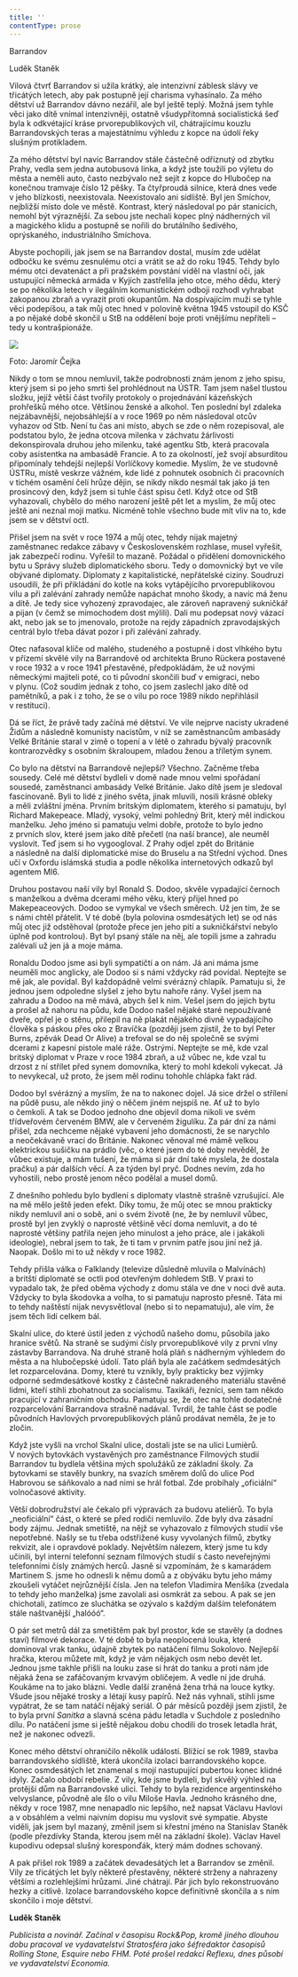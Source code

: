 ```yaml
---
title: ''
contentType: prose
---
```


<section>

Barrandov

Luděk Staněk

Vilová čtvrť Barrandov si užila krátký, ale intenzivní záblesk slávy ve třicátých letech, aby pak postupně její charisma vyhasínalo. Za mého dětství už Barrandov dávno nezářil, ale byl ještě teplý. Možná jsem tyhle věci jako dítě vnímal intenzivněji, ostatně všudypřítomná socialistická šeď byla k odkvétající kráse prvorepublikových vil, chátrajícímu kouzlu Barrandovských teras a majestátnímu výhledu z kopce na údolí řeky slušným protikladem.

Za mého dětství byl navíc Barrandov stále částečně odříznutý od zbytku Prahy, vedla sem jedna autobusová linka, a když jste toužili po výletu do města a neměli auto, často nezbývalo než sejít z kopce do Hlubočep na konečnou tramvaje číslo 12 pěšky. Ta čtyřproudá silnice, která dnes vede v jeho blízkosti, neexistovala. Neexistovalo ani sídliště. Byl jen Smíchov, nejbližší místo dole ve městě. Kontrast, který následoval po pár stanicích, nemohl být výraznější. Za sebou jste nechali kopec plný nádherných vil a magického klidu a postupně se nořili do brutálního šedivého, oprýskaného, industriálního Smíchova.

Abyste pochopili, jak jsem se na Barrandov dostal, musím zde udělat odbočku ke svému zesnulému otci a vrátit se až do roku 1945. Tehdy bylo mému otci devatenáct a při pražském povstání viděl na vlastní oči, jak ustupující německá armáda v Kyjích zastřelila jeho otce, mého dědu, který se po několika letech v ilegálním komunistickém odboji rozhodl vyhrabat zakopanou zbraň a vyrazit proti okupantům. Na dospívajícím muži se tyhle věci podepíšou, a tak můj otec hned v polovině května 1945 vstoupil do KSČ a po nějaké době skončil u StB na oddělení boje proti vnějšímu nepříteli – tedy u kontrašpionáže.

</section>

<section>

![](../Images/053.jpg)

Foto: Jaromír Čejka

Nikdy o tom se mnou nemluvil, takže podrobnosti znám jenom z jeho spisu, který jsem si po jeho smrti šel prohlédnout na ÚSTR. Tam jsem našel tlustou složku, jejíž větší část tvořily protokoly o projednávání kázeňských prohřešků mého otce. Většinou ženské a alkohol. Ten poslední byl zdaleka nejzábavnější, nejobsáhlejší a v roce 1969 po něm následoval otcův vyhazov od Stb. Není tu čas ani místo, abych se zde o něm rozepisoval, ale podstatou bylo, že jedna otcova milenka v záchvatu žárlivosti dekonspirovala druhou jeho milenku, také agentku Stb, která pracovala coby asistentka na ambasádě Francie. A to za okolností, jež svojí absurditou připomínaly tehdejší nejlepší Vorlíčkovy komedie. Myslím, že ve studovně ÚSTRu, místě veskrze vážném, kde lidé z pohnutek osobních či pracovních v tichém osamění čelí hrůze dějin, se nikdy nikdo nesmál tak jako já ten prosincový den, když jsem si tuhle část spisu četl. Když otce od StB vyhazovali, chybělo do mého narození ještě pět let a myslím, že můj otec ještě ani neznal moji matku. Nicméně tohle všechno bude mít vliv na to, kde jsem se v dětství octl.

Přišel jsem na svět v roce 1974 a můj otec, tehdy nijak majetný zaměstnanec redakce zábavy v Československém rozhlase, musel vyřešit, jak zabezpečí rodinu. Vyřešil to mazaně. Požádal o přidělení domovnického bytu u Správy služeb diplomatického sboru. Tedy o domovnický byt ve vile obývané diplomaty. Diplomaty z kapitalistické, nepřátelské ciziny. Soudruzi usoudili, že při přikládání do kotle na koks vytápějícího prvorepublikovou vilu a při zalévání zahrady nemůže napáchat mnoho škody, a navíc má ženu a dítě. Je tedy sice vyhozený zpravodajec, ale zároveň napravený sukničkář a pijan (v čemž se mimochodem dost mýlili). Dali mu podepsat nový vázací akt, nebo jak se to jmenovalo, protože na rejdy západních zpravodajských centrál bylo třeba dávat pozor i při zalévání zahrady.

Otec nafasoval klíče od malého, studeného a postupně i dost vlhkého bytu v přízemí skvělé vily na Barrandově od architekta Bruno Rückera postavené v roce 1932 a v roce 1941 přestavěné, předpokládám, že už novými německými majiteli poté, co ti původní skončili buď v emigraci, nebo v plynu. (Což soudím jednak z toho, co jsem zaslechl jako dítě od pamětníků, a pak i z toho, že se o vilu po roce 1989 nikdo nepřihlásil v restituci).

Dá se říct, že právě tady začíná mé dětství. Ve vile nejprve nacisty ukradené Židům a následně komunisty nacistům, v níž se zaměstnancům ambasády Velké Británie staral v zimě o topení a v létě o zahradu bývalý pracovník kontrarozvědky s osobním škraloupem, mladou ženou a tříletým synem.

Co bylo na dětství na Barrandově nejlepší? Všechno. Začněme třeba sousedy. Celé mé dětství bydleli v domě nade mnou velmi spořádaní sousedé, zaměstnanci ambasády Velké Británie. Jako dítě jsem je sledoval fascinovaně. Byli to lidé z jiného světa, jinak mluvili, nosili krásné obleky a měli zvláštní jména. Prvním britským diplomatem, kterého si pamatuju, byl Richard Makepeace. Mladý, vysoký, velmi pohledný Brit, který měl indickou manželku. Jeho jméno si pamatuju velmi dobře, protože to bylo jedno z prvních slov, které jsem jako dítě přečetl (na naší brance), ale neuměl vyslovit. Teď jsem si ho vygoogloval. Z Prahy odjel zpět do Británie a následně na další diplomatické mise do Bruselu a na Střední východ. Dnes učí v Oxfordu islámská studia a podle několika internetových odkazů byl agentem MI6.

Druhou postavou naší vily byl Ronald S. Dodoo, skvěle vypadající černoch s manželkou a dvěma dcerami mého věku, který přijel hned po Makepeaceových. Dodoo se vymykal ve všech směrech. Už jen tím, že se s námi chtěl přátelit. V té době (byla polovina osmdesátých let) se od nás můj otec již odstěhoval (protože přece jen jeho pití a sukničkářství nebylo úplně pod kontrolou). Byt byl psaný stále na něj, ale topili jsme a zahradu zalévali už jen já a moje máma.

Ronaldu Dodoo jsme asi byli sympatičtí a on nám. Já ani máma jsme neuměli moc anglicky, ale Dodoo si s námi vždycky rád povídal. Neptejte se mě jak, ale povídal. Byl každopádně velmi svérázný chlapík. Pamatuju si, že jednou jsem odpoledne slyšel z jeho bytu nahoře rány. Vyšel jsem na zahradu a Dodoo na mě mává, abych šel k nim. Vešel jsem do jejich bytu a prošel až nahoru na půdu, kde Dodoo našel nějaké staré nepoužívané dveře, opřel je o stěnu, přilepil na ně plakát nějakého divně vypadajícího člověka s páskou přes oko z Bravíčka (později jsem zjistil, že to byl Peter Burns, zpěvák Dead Or Alive) a trefoval se do něj společně se svými dcerami z kapesní pistole malé ráže. Ostrými. Neptejte se mě, kde vzal britský diplomat v Praze v roce 1984 zbraň, a už vůbec ne, kde vzal tu drzost z ní střílet před synem domovníka, který to mohl kdekoli vykecat. Já to nevykecal, už proto, že jsem měl rodinu tohohle chlápka fakt rád.

Dodoo byl svérázný a myslím, že na to nakonec dojel. Já sice držel o střílení na půdě pusu, ale někdo jiný o něčem jiném nejspíš ne. Ať už to bylo o čemkoli. A tak se Dodoo jednoho dne objevil doma nikoli ve svém třídveřovém červeném BMW, ale v červeném žigulíku. Za pár dní za námi přišel, zda nechceme nějaké vybavení jeho domácnosti, že se narychlo a neočekávaně vrací do Británie. Nakonec věnoval mé mámě velkou elektrickou sušičku na prádlo (věc, o které jsem do té doby nevěděl, že vůbec existuje, a mám tušení, že máma si pár dní také myslela, že dostala pračku) a pár dalších věcí. A za týden byl pryč. Dodnes nevím, zda ho vyhostili, nebo prostě jenom něco podělal a musel domů.

Z dnešního pohledu bylo bydlení s diplomaty vlastně strašně vzrušující. Ale na mě mělo ještě jeden efekt. Díky tomu, že můj otec se mnou prakticky nikdy nemluvil ani o sobě, ani o svém životě (ne, že by nemluvil vůbec, prostě byl jen zvyklý o naprosté většině věcí doma nemluvit, a do té naprosté většiny patřila nejen jeho minulost a jeho práce, ale i jakákoli ideologie), nebral jsem to tak, že ti tam v prvním patře jsou jiní než já. Naopak. Došlo mi to už někdy v roce 1982.

Tehdy přišla válka o Falklandy (televize důsledně mluvila o Mal­vínách) a britští diplomaté se octli pod otevřeným dohledem StB. V praxi to vypadalo tak, že před oběma východy z domu stála ve dne v noci dvě auta. Vždycky to byla škodovka a volha, to si pamatuju naprosto přesně. Táta mi to tehdy naštěstí nijak nevysvětloval (nebo si to nepamatuju), ale vím, že jsem těch lidí celkem bál.

Skalní ulice, do které ústil jeden z východů našeho domu, působila jako hranice světů. Na straně se sudými čísly prvorepublikové vily z první vlny zástavby Barrandova. Na druhé straně holá pláň s nádherným výhledem do města a na hlubočepské údolí. Tato pláň byla ale začátkem sedmdesátých let rozparcelována. Domy, které tu vznikly, byly prakticky bez výjimky odporné sedmdesátkové kostky z částečně nakradeného materiálu stavěné lidmi, kteří stihli zbohatnout za socialismu. Taxikáři, řezníci, sem tam někdo pracující v zahraničním obchodu. Pamatuju se, že otec na tohle dodatečné rozparcelování Barrandova strašně nadával. Tvrdil, že tahle část se podle původních Havlových prvorepublikových plánů prodávat neměla, že je to zločin.

Když jste vyšli na vrchol Skalní ulice, dostali jste se na ulici Lumièrů. V nových bytovkách vystavěných pro zaměstnance Filmových studií Barrandov tu bydlela většina mých spolužáků ze základní školy. Za bytovkami se stavěly bunkry, na svazích směrem dolů do ulice Pod Habrovou se sáňkovalo a nad nimi se hrál fotbal. Zde probíhaly „oficiální“ volnočasové aktivity.

Větší dobrodružství ale čekalo při výpravách za budovu ateliérů. To byla „neoficiální“ část, o které se před rodiči nemluvilo. Zde byly dva zásadní body zájmu. Jednak smetiště, na nějž se vyhazovalo z filmových studií vše nepotřebné. Našly se tu třeba odstřižené kusy vyvolaných filmů, zbytky rekvizit, ale i opravdové poklady. Největším nálezem, který jsme tu kdy učinili, byl interní telefonní seznam filmových studií s často neveřejnými telefonními čísly známých herců. Jasně si vzpomínám, že s kamarádem Martinem S. jsme ho odnesli k němu domů a z obýváku bytu jeho mámy zkoušeli vytáčet nejrůznější čísla. Jen na telefon Vladimíra Menšíka (zvedala to tehdy jeho manželka) jsme zavolali asi osmkrát za sebou. A pak se jen chichotali, zatímco ze sluchátka se ozývalo s každým dalším telefonátem stále naštvanější „halóóó“.

O pár set metrů dál za smetištěm pak byl prostor, kde se stavěly (a dodnes staví) filmové dekorace. V té době to byla neoplocená louka, které dominoval vrak tanku, údajně zbytek po natáčení filmu Sokolovo. Nejlepší hračka, kterou můžete mít, když je vám nějakých osm nebo devět let. Jednou jsme takhle přišli na louku zase si hrát do tanku a proti nám jde nějaká žena se zafáčovaným krvavým obličejem. A vedle ní jde druhá. Koukáme na to jako blázni. Vedle další zraněná žena trhá na louce kytky. Všude jsou nějaké trosky a létají kusy papírů. Než nás vyhnali, stihli jsme vypátrat, že se tam natáčí nějaký seriál. O pár měsíců později jsem zjistil, že to byla první _Sanitka_ a slavná scéna pádu letadla v Suchdole z posledního dílu. Po natáčení jsme si ještě nějakou dobu chodili do trosek letadla hrát, než je nakonec odvezli.

Konec mého dětství ohraničilo několik událostí. Blížící se rok 1989, stavba barrandovského sídliště, která ukončila izolaci barrandovského kopce. Konec osmdesátých let znamenal s mojí nastupující pubertou konec klidné idyly. Začalo období rebelie. Z vily, kde jsme bydleli, byl skvělý výhled na protější dům na Barrandovské ulici. Tehdy to byla rezidence argentinského velvyslance, původně ale šlo o vilu Miloše Havla. Jednoho krásného dne, někdy v roce 1987, mne nenapadlo nic lepšího, než napsat Václavu Havlovi a v obsáhlém a velmi naivním dopisu mu vyslovit své sympatie. Abyste viděli, jak jsem byl mazaný, změnil jsem si křestní jméno na Stanislav Staněk (podle přezdívky Standa, kterou jsem měl na základní škole). Václav Havel kupodivu odepsal slušný koresponďák, který mám dodnes schovaný.

A pak přišel rok 1989 a začátek devadesátých let a Barrandov se změnil. Vily ze třicátých let byly některé přestavěny, některé strženy a nahrazeny většími a rozlehlejšími hrůzami. Jiné chátrají. Pár jich bylo rekonstruováno hezky a citlivě. Izolace barrandovského kopce definitivně skončila a s ním skončilo i moje dětství.

</section>

<section>

**Luděk Staněk**

_Publicista a novinář. Začínal v časopisu Rock&Pop, kromě jiného dlouhou dobu pracoval ve vydavatelství Stratosféra jako šéfredaktor časopisů Rolling Stone, Esquire nebo FHM. Poté prošel redakcí Reflexu, dnes působí ve vydavatelství Economia._

</section>
